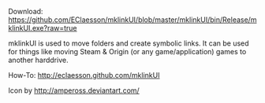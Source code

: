 Download: https://github.com/EClaesson/mklinkUI/blob/master/mklinkUI/bin/Release/mklinkUI.exe?raw=true

mklinkUI is used to move folders and create symbolic links.
It can be used for things like moving Steam & Origin (or any game/application) games to another harddrive.

How-To: http://eclaesson.github.com/mklinkUI

Icon by http://ampeross.deviantart.com/